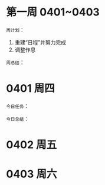 # 第一周 0401~0403

`周计划`：
1. 重建“日程”并努力完成
2. 调整作息

`周总结`：

# 0401 周四

`今日任务`：

`今日总结`：

# 0402 周五

# 0403 周六
